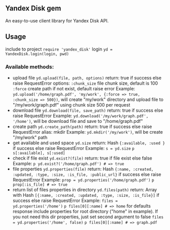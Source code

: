 ## Yandex Disk gem
An easy-to-use client library for Yandex Disk API.
## Usage
include to project `require 'yandex_disk'`
login `yd = YandexDisk.login(login, pwd)`
### Available methods:
* upload file `yd.upload(file, path, options)`
  return: true if success else raise RequestError
  options:
   `:chunk_size` file chunk size, default is 100
   `:force` create path if not exist, default raise error
  Example:
   `yd.upload('/home/graph.pdf', 'my/work', {:force => true, :chunk_size => 500})`, will create "my/work" directory and upload file to "/my/work/graph.pdf" using chunk size 500 per request
* download file `yd.download(file, save_path)`
  return: true if success else raise RequestError
  Example:
   `yd.download('/my/work/graph.pdf', '/home')`, will be download file and save to "/home/graph.pdf"
* create path `yd.create_path(path)`
  return: true if success else raise RequestError
  alias: mkdir
  Example:
   `yd.mkdir('/my/work')`, will be create "/my/work" path
* get available and used space `yd.size`
  return: Hash `{:available, :used }` if success else raise RequestError
  Example:
   `s = yd.size`
   `p s[:available], s[:used]`
* check if file exist `yd.exist?(file)`
  return: true if file exist else false
  Example:
   `p yd.exist?('/home/graph.pdf') # => true`
* file properties `yd.properties(file)`
  return: Hash `{:name, :created, :updated, :type, :size, :is_file, :public_url}` if success else raise RequestError
  Example:
   `prop = yd.properties('/home/graph.pdf')`
   `p prop[:is_file] # => true`
* return list of files properties in directory `yd.files(path)`
  return: Array with Hash `[{:name, :created, :updated, :type, :size, :is_file}]` if success else raise RequestError
  Example:
   `files = yd.properties('/home')`
   `p files[0][:name] # => home`
   for defaults response include properties for root directory ("home" in example). If you not need this dir properties, just set second argument to false
   `files = yd.properties('/home', false)`
   `p files[0][:name] # => graph.pdf`
